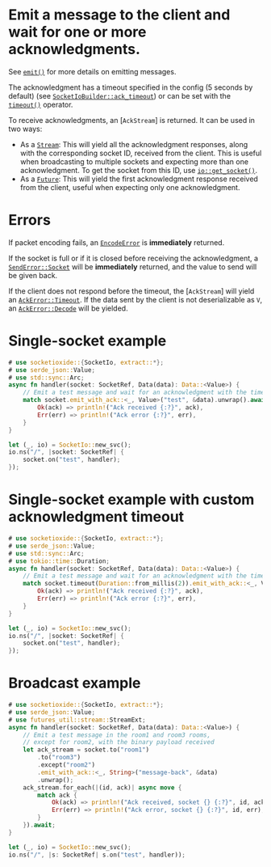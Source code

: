 # Emit a message to the client and wait for one or more acknowledgments.

See [`emit()`](#method.emit) for more details on emitting messages.

The acknowledgment has a timeout specified in the config (5 seconds by default)
(see [`SocketIoBuilder::ack_timeout`]) or can be set with the [`timeout()`](#method.timeout) operator.

To receive acknowledgments, an [`AckStream`] is returned. It can be used in two ways:
* As a [`Stream`]: This will yield all the acknowledgment responses, along with the corresponding socket ID, received from the client. This is useful when broadcasting to multiple sockets and expecting more than one acknowledgment. To get the socket from this ID, use [`io::get_socket()`].
* As a [`Future`]: This will yield the first acknowledgment response received from the client, useful when expecting only one acknowledgment.

# Errors
If packet encoding fails, an [`EncodeError`] is **immediately** returned.

If the socket is full or if it is closed before receiving the acknowledgment,
a [`SendError::Socket`] will be **immediately** returned, and the value to send will be given back.

If the client does not respond before the timeout, the [`AckStream`] will yield
an [`AckError::Timeout`]. If the data sent by the client is not deserializable as `V`,
an [`AckError::Decode`] will be yielded.

[`SocketIoBuilder::ack_timeout`]: crate::SocketIoBuilder#method.ack_timeout
[`Stream`]: futures_core::stream::Stream
[`Future`]: futures_core::future::Future
[`AckError`]: crate::AckError
[`AckError::Decode`]: crate::AckError::Decode
[`AckError::Timeout`]: crate::AckError::Timeout
[`AckError::Socket`]: crate::AckError::Socket
[`AckError::Socket(SocketError::Closed)`]: crate::SocketError::Closed
[`SendError::Socket`]: crate::SendError::Socket
[`EncodeError`]: crate::EncodeError
[`io::get_socket()`]: crate::SocketIo#method.get_socket

# Single-socket example
```rust
# use socketioxide::{SocketIo, extract::*};
# use serde_json::Value;
# use std::sync::Arc;
async fn handler(socket: SocketRef, Data(data): Data::<Value>) {
    // Emit a test message and wait for an acknowledgment with the timeout specified in the global config
    match socket.emit_with_ack::<_, Value>("test", &data).unwrap().await {
        Ok(ack) => println!("Ack received {:?}", ack),
        Err(err) => println!("Ack error {:?}", err),
    }
}

let (_, io) = SocketIo::new_svc();
io.ns("/", |socket: SocketRef| {
    socket.on("test", handler);
});
```

# Single-socket example with custom acknowledgment timeout
```rust
# use socketioxide::{SocketIo, extract::*};
# use serde_json::Value;
# use std::sync::Arc;
# use tokio::time::Duration;
async fn handler(socket: SocketRef, Data(data): Data::<Value>) {
    // Emit a test message and wait for an acknowledgment with the timeout specified here
    match socket.timeout(Duration::from_millis(2)).emit_with_ack::<_, Value>("test", &data).unwrap().await {
        Ok(ack) => println!("Ack received {:?}", ack),
        Err(err) => println!("Ack error {:?}", err),
    }
}

let (_, io) = SocketIo::new_svc();
io.ns("/", |socket: SocketRef| {
    socket.on("test", handler);
});
```

# Broadcast example
```rust
# use socketioxide::{SocketIo, extract::*};
# use serde_json::Value;
# use futures_util::stream::StreamExt;
async fn handler(socket: SocketRef, Data(data): Data::<Value>) {
    // Emit a test message in the room1 and room3 rooms,
    // except for room2, with the binary payload received
    let ack_stream = socket.to("room1")
        .to("room3")
        .except("room2")
        .emit_with_ack::<_, String>("message-back", &data)
        .unwrap();
    ack_stream.for_each(|(id, ack)| async move {
        match ack {
            Ok(ack) => println!("Ack received, socket {} {:?}", id, ack),
            Err(err) => println!("Ack error, socket {} {:?}", id, err),
        }
    }).await;
}

let (_, io) = SocketIo::new_svc();
io.ns("/", |s: SocketRef| s.on("test", handler));
```
